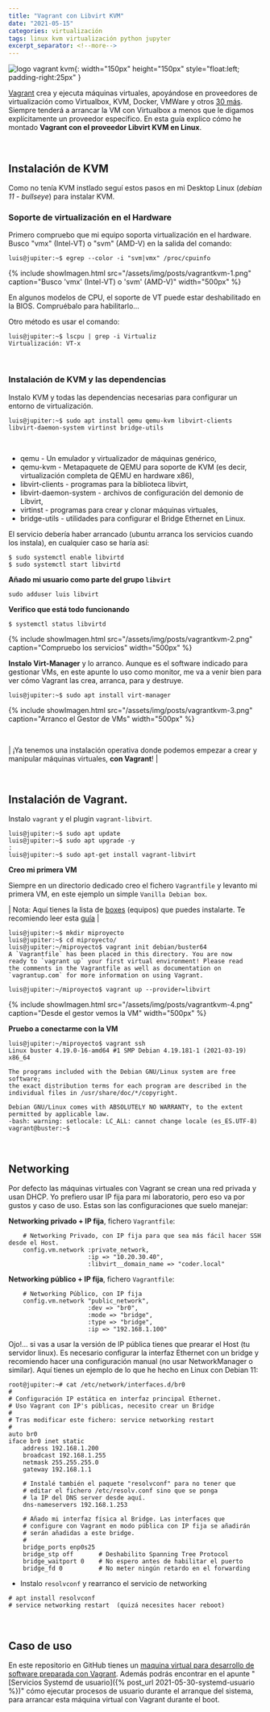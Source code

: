 ```yaml
---
title: "Vagrant con Libvirt KVM"
date: "2021-05-15"
categories: virtualización
tags: linux kvm virtualización python jupyter
excerpt_separator: <!--more-->
---
```


![logo vagrant kvm](/assets/img/posts/logo-vagrantkvm.svg){: width="150px" height="150px" style="float:left; padding-right:25px" } 


[Vagrant](https://www.vagrantup.com/) crea y ejecuta máquinas virtuales, apoyándose en proveedores de virtualización como Virtualbox, KVM, Docker, VMWare y otros [30 más](https://github.com/hashicorp/vagrant/wiki/Available-Vagrant-Plugins#providers). Siempre tenderá a arrancar la VM con Virtualbox a menos que le digamos explícitamente un proveedor específico. En esta guía explico cómo he montado **Vagrant con el proveedor Libvirt KVM  en Linux**.


<br clear="left"/>
<!--more-->

## Instalación de KVM

Como no tenía KVM instlado seguí estos pasos en mi Desktop Linux (*debian 11 - bullseye*) para instalar KVM. 

### Soporte de virtualización en el Hardware

Primero compruebo que mi equipo soporta virtualización en el hardware. Busco "vmx" (Intel-VT) o "svm" (AMD-V) en la salida del comando: 

```console
luis@jupiter:~$ egrep --color -i "svm|vmx" /proc/cpuinfo
```

{% include showImagen.html 
      src="/assets/img/posts/vagrantkvm-1.png" 
      caption="Busco 'vmx' (Intel-VT) o 'svm' (AMD-V)" 
      width="500px"
      %}

En algunos modelos de CPU, el soporte de VT puede estar deshabilitado en la BIOS. Compruébalo para habilitarlo... 

Otro método es usar el comando: 

```console
luis@jupiter:~$ lscpu | grep -i Virtualiz
Virtualización: VT-x
```

<br>

### Instalación de KVM y las dependencias

Instalo KVM y todas las dependencias necesarias para configurar un entorno de virtualización.

```console
luis@jupiter:~$ sudo apt install qemu qemu-kvm libvirt-clients libvirt-daemon-system virtinst bridge-utils
```

<br/>

* qemu - Un emulador y virtualizador de máquinas genérico,
* qemu-kvm - Metapaquete de QEMU para soporte de KVM (es decir, virtualización completa de QEMU en hardware x86),
* libvirt-clients - programas para la biblioteca libvirt,
* libvirt-daemon-system - archivos de configuración del demonio de Libvirt,
* virtinst - programas para crear y clonar máquinas virtuales,
* bridge-utils - utilidades para configurar el Bridge Ethernet en Linux.

El servicio debería haber arrancado (ubuntu arranca los servicios cuando los instala), en cualquier caso se haría así: 

```console
$ sudo systemctl enable libvirtd
$ sudo systemctl start libvirtd
```

**Añado mi usuario como parte del grupo `libvirt`**

```console
sudo adduser luis libvirt
```

**Verifico que está todo funcionando**

```console
$ systemctl status libvirtd
```

{% include showImagen.html 
      src="/assets/img/posts/vagrantkvm-2.png" 
      caption="Compruebo los servicios" 
      width="500px"
      %}

**Instalo Virt-Manager** y lo arranco. Aunque es el software indicado para gestionar VMs, en este apunte lo uso como monitor, me va a venir bien para ver cómo Vagrant las crea, arranca, para y destruye. 


```console
luis@jupiter:~$ sudo apt install virt-manager
```

{% include showImagen.html 
      src="/assets/img/posts/vagrantkvm-3.png" 
      caption="Arranco el Gestor de VMs"
      width="500px"
      %}

<br/>

| ¡Ya tenemos una instalación operativa donde podemos empezar a crear y manipular máquinas virtuales, **con Vagrant**! |

<br/>


## Instalación de Vagrant. 


Instalo `vagrant` y el plugin `vagrant-libvirt`. 

```console
luis@jupiter:~$ sudo apt update
luis@jupiter:~$ sudo apt upgrade -y
:
luis@jupiter:~$ sudo apt-get install vagrant-libvirt
```

**Creo mi primera VM**

Siempre en un directorio dedicado creo el fichero `Vagrantfile` y levanto mi primera VM, en este ejemplo un simple `Vanilla Debian box`. 

| Nota: Aquí tienes la lista de [boxes](https://app.vagrantup.com/boxes/search) (equipos) que puedes instalarte. Te recomiendo leer esta [guía](https://www.vagrantup.com/vagrant-cloud/boxes/catalog) |

```console
luis@jupiter:~$ mkdir miproyecto
luis@jupiter:~$ cd miproyecto/
luis@jupiter:~/miproyecto$ vagrant init debian/buster64
A `Vagrantfile` has been placed in this directory. You are now
ready to `vagrant up` your first virtual environment! Please read
the comments in the Vagrantfile as well as documentation on
`vagrantup.com` for more information on using Vagrant.

luis@jupiter:~/miproyecto$ vagrant up --provider=libvirt
```

{% include showImagen.html 
      src="/assets/img/posts/vagrantkvm-4.png" 
      caption="Desde el gestor vemos la VM"
      width="500px"
      %}

**Pruebo a conectarme con la VM**

```console
luis@jupiter:~/miproyecto$ vagrant ssh
Linux buster 4.19.0-16-amd64 #1 SMP Debian 4.19.181-1 (2021-03-19) x86_64

The programs included with the Debian GNU/Linux system are free software;
the exact distribution terms for each program are described in the
individual files in /usr/share/doc/*/copyright.

Debian GNU/Linux comes with ABSOLUTELY NO WARRANTY, to the extent
permitted by applicable law.
-bash: warning: setlocale: LC_ALL: cannot change locale (es_ES.UTF-8)
vagrant@buster:~$
```

<br/>

## Networking

Por defecto las máquinas virtuales con Vagrant se crean una red privada y usan DHCP. Yo prefiero usar IP fija para mi laboratorio, pero eso va por gustos y caso de uso. Estas son las configuraciones que suelo manejar: 

**Networking privado + IP fija**, fichero `Vagrantfile`: 

```config
    # Networking Privado, con IP fija para que sea más fácil hacer SSH desde el Host.
    config.vm.network :private_network,
                      :ip => "10.20.30.40",
                      :libvirt__domain_name => "coder.local"
```

**Networking público + IP fija**, fichero `Vagrantfile`: 

```console
    # Networking Público, con IP fija 
    config.vm.network "public_network",
                      :dev => "br0",
                      :mode => "bridge",
                      :type => "bridge",
                      :ip => "192.168.1.100"
```

Ojo!... si vas a usar la versión de IP pública tienes que prearar el Host (tu servidor linux). Es necesario configurar la interfaz Ethernet con un bridge y recomiendo hacer una configuración manual (no usar NetworkManager o similar). Aquí tienes un ejemplo de lo que he hecho en Linux con Debian 11: 

```console
root@jupiter:~# cat /etc/network/interfaces.d/br0
#
# Configuración IP estática en interfaz principal Ethernet.
# Uso Vagrant con IP's públicas, necesito crear un Bridge
#
# Tras modificar este fichero: service networking restart
#
auto br0
iface br0 inet static
	address 192.168.1.200
	broadcast 192.168.1.255
	netmask 255.255.255.0
	gateway 192.168.1.1

	# Instalé también el paquete "resolvconf" para no tener que
	# editar el fichero /etc/resolv.conf sino que se ponga
	# la IP del DNS server desde aquí.
	dns-nameservers 192.168.1.253

	# Añado mi interfaz física al Bridge. Las interfaces que
	# configure con Vagrant en modo pública con IP fija se añadirán
	# serán añadidas a este bridge.
	#
	bridge_ports enp0s25
	bridge_stp off       # Deshabilito Spanning Tree Protocol
	bridge_waitport 0    # No espero antes de habilitar el puerto
	bridge_fd 0          # No meter ningún retardo en el forwarding
```

* Instalo `resolvconf` y rearranco el servicio de networking

```console
# apt install resolvconf
# service networking restart  (quizá necesites hacer reboot)
```

<br/>

## Caso de uso

En este repositorio en GitHub tienes un [maquina virtual para desarrollo de software preparada con Vagrant](https://github.com/LuisPalacios/devbox). Además podrás encontrar en el apunte "[Servicios Systemd de usuario]({% post_url 2021-05-30-systemd-usuario %})" cómo ejecutar procesos de usuario durante el arranque del sistema, para arrancar esta máquina virtual con Vagrant durante el boot. 
